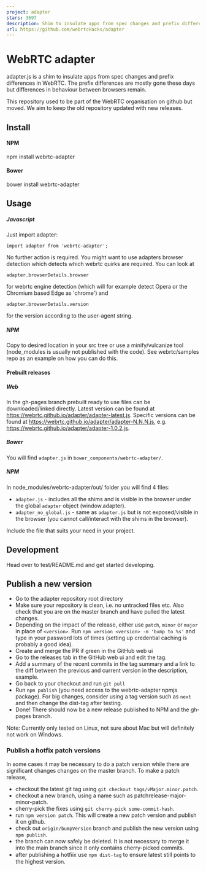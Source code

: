 ```yaml
---
project: adapter
stars: 3697
description: Shim to insulate apps from spec changes and prefix differences. Latest adapter.js release:
url: https://github.com/webrtcHacks/adapter
---
```


WebRTC adapter
==============

adapter.js is a shim to insulate apps from spec changes and prefix differences in WebRTC. The prefix differences are mostly gone these days but differences in behaviour between browsers remain.

This repository used to be part of the WebRTC organisation on github but moved. We aim to keep the old repository updated with new releases.

Install
-------

#### NPM

npm install webrtc-adapter

#### Bower

bower install webrtc-adapter

Usage
-----

##### Javascript

Just import adapter:

```
import adapter from 'webrtc-adapter';
```

No further action is required. You might want to use adapters browser detection which detects which webrtc quirks are required. You can look at

```
adapter.browserDetails.browser
```

for webrtc engine detection (which will for example detect Opera or the Chromium based Edge as 'chrome') and

```
adapter.browserDetails.version
```

for the version according to the user-agent string.

##### NPM

Copy to desired location in your src tree or use a minify/vulcanize tool (node\_modules is usually not published with the code). See webrtc/samples repo as an example on how you can do this.

#### Prebuilt releases

##### Web

In the gh-pages branch prebuilt ready to use files can be downloaded/linked directly. Latest version can be found at https://webrtc.github.io/adapter/adapter-latest.js. Specific versions can be found at https://webrtc.github.io/adapter/adapter-N.N.N.js, e.g. https://webrtc.github.io/adapter/adapter-1.0.2.js.

##### Bower

You will find `adapter.js` in `bower_components/webrtc-adapter/`.

##### NPM

In node\_modules/webrtc-adapter/out/ folder you will find 4 files:

-   `adapter.js` - includes all the shims and is visible in the browser under the global `adapter` object (window.adapter).
-   `adapter_no_global.js` - same as `adapter.js` but is not exposed/visible in the browser (you cannot call/interact with the shims in the browser).

Include the file that suits your need in your project.

Development
-----------

Head over to test/README.md and get started developing.

Publish a new version
---------------------

-   Go to the adapter repository root directory
-   Make sure your repository is clean, i.e. no untracked files etc. Also check that you are on the master branch and have pulled the latest changes.
-   Depending on the impact of the release, either use `patch`, `minor` or `major` in place of `<version>`. Run `npm version <version> -m 'bump to %s'` and type in your password lots of times (setting up credential caching is probably a good idea).
-   Create and merge the PR if green in the GitHub web ui
-   Go to the releases tab in the GitHub web ui and edit the tag.
-   Add a summary of the recent commits in the tag summary and a link to the diff between the previous and current version in the description, example.
-   Go back to your checkout and run `git pull`
-   Run `npm publish` (you need access to the webrtc-adapter npmjs package). For big changes, consider using a tag version such as `next` and then change the dist-tag after testing.
-   Done! There should now be a new release published to NPM and the gh-pages branch.

Note: Currently only tested on Linux, not sure about Mac but will definitely not work on Windows.

### Publish a hotfix patch versions

In some cases it may be necessary to do a patch version while there are significant changes changes on the master branch. To make a patch release,

-   checkout the latest git tag using `git checkout tags/vMajor.minor.patch`.
-   checkout a new branch, using a name such as patchrelease-major-minor-patch.
-   cherry-pick the fixes using `git cherry-pick some-commit-hash`.
-   run `npm version patch`. This will create a new patch version and publish it on github.
-   check out `origin/bumpVersion` branch and publish the new version using `npm publish`.
-   the branch can now safely be deleted. It is not necessary to merge it into the main branch since it only contains cherry-picked commits.
-   after publishing a hotﬁix use `npm dist-tag` to ensure latest still points to the highest version.
